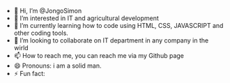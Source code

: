 - 👋 Hi, I’m @JongoSimon
- 👀 I’m interested in IT and agricultural development
- 🌱 I’m currently learning how to code using HTML, CSS, JAVASCRIPT and other coding tools.
- 💞️ I’m looking to collaborate on IT department in any company in the wirld
- 📫 How to reach me, you can reach me via my Github page
- 😄 Pronouns: i am a solid man. 
- ⚡ Fun fact: 

<!---
JongoSimon/JongoSimon is a ✨ special ✨ repository because its `README.md` (this file) appears on your GitHub profile.
You can click the Preview link to take a look at your changes.
--->
